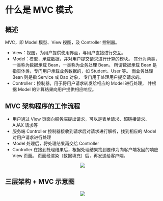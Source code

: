 # 什么是 MVC 模式


## 概述
MVC，即 Model 模型、View 视图，及 Controller 控制器。

- View：视图，为用户提供使用界面，与用户直接进行交互。
- Model：模型，承载数据，并对用户提交请求进行计算的模块。
其分为两类，一类称为数据承载 Bean，一类称为业务处理 Bean。
所谓数据承载 Bean 是指实体类，专门用户承载业务数据的，如 Student、User 等。
而业务处理 Bean 则是指 Service 或 Dao 对象， 专门用于处理用户提交请求的。
- Controller：控制器，用于将用户请求转发给相应的 Model 进行处理，
并根据 Model 的计算结果向用户提供相应响应。

## MVC 架构程序的工作流程
- 用户通过 View 页面向服务端提出请求，可以是表单请求、超链接请求、AJAX 请求等
- 服务端 Controller 控制器接收到请求后对请求进行解析，找到相应的 Model 对用户请求进行处理
- Model 处理后，将处理结果再交给 Controller
- Controller 在接到处理结果后，根据处理结果找到要作为向客户端发回的响应 View 页面。
页面经渲染（数据填充）后，再发送给客户端。
<div align=center>
    <img src="https://note.youdao.com/yws/public/resource/16bc9069d7e7cd1fef5c0de91f5d5e46/xmlnote/81573F2312EA41E7BD9744531BEC06D2/58024"/>
</div> 

## 三层架构 + MVC 示意图

<div align=center>
    <img src="https://note.youdao.com/yws/public/resource/16bc9069d7e7cd1fef5c0de91f5d5e46/xmlnote/DE7C7C5299B14F418BA6B90881DA05BD/58026"/>
</div> 